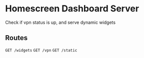 # Homescreen Dashboard Server

Check if vpn status is up, and serve dynamic widgets

## Routes

`GET /widgets`
`GET /vpn`
`GET /static`
